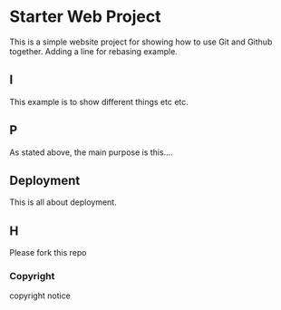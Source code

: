 # Starter Web Project

This is a simple website project for showing how to use Git and Github together. Adding a line for rebasing example.

## I

This example is to show different things etc etc.

## P

As stated above, the main purpose is this....

## Deployment

This is all about deployment.

## H

Please fork this repo

### Copyright

copyright notice